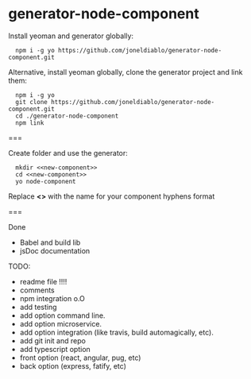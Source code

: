# generator-node-component

Install yeoman and generator globally:

```cli
  npm i -g yo https://github.com/joneldiablo/generator-node-component.git
```

Alternative, install yeoman globally, clone the generator project and link them:

```cli
  npm i -g yo
  git clone https://github.com/joneldiablo/generator-node-component.git
  cd ./generator-node-component
  npm link
```

===

Create folder and use the generator:

```cli
  mkdir <<new-component>>
  cd <<new-component>>
  yo node-component
```

Replace **<<new-component>>** with the name for your component hyphens format

===

Done

- Babel and build lib
- jsDoc documentation

TODO:

- readme file !!!!
- comments
- npm integration o.O
- add testing
- add option command line.
- add option microservice.
- add option integration (like travis, build automagically, etc).
- add git init and repo
- add typescript option
- front option (react, angular, pug, etc)
- back option (express, fatify, etc)